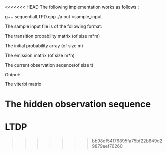 <<<<<<< HEAD
The following implementation works as follows :

g++ sequentialLTPD.cpp
./a.out <sample_input

The sample input file is of the following format:

The transition probability matrix (of size m*m)

The initial probability array (of size m)

The emission matrix (of size m*n)

The current observation seqence(of size t)

Output:

The viterbi matrix

The hidden observation sequence
=======
# LTDP
>>>>>>> bb98df54f76895fa75bf22b849d29879eef76260
